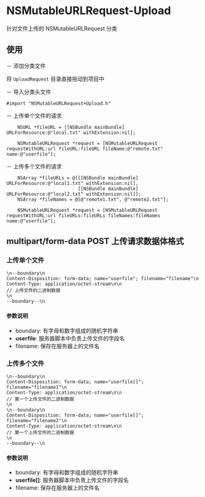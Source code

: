 # NSMutableURLRequest-Upload


针对文件上传的 NSMutableURLRequest 分类


## 使用

－ 添加分类文件

将 `UploadRequest` 目录直接拖动到项目中 

－ 导入分类头文件

```
#import "NSMutableURLRequest+Upload.h"
```
－ 上传单个文件的请求

```
    NSURL *fileURL = [[NSBundle mainBundle] URLForResource:@"local.txt" withExtension:nil];
    
    NSMutableURLRequest *request = [NSMutableURLRequest requestWithURL:url fileURL:fileURL fileName:@"remote.txt" name:@"userfile"];
```

－ 上传多个文件的请求

```
    NSArray *fileURLs = @[[[NSBundle mainBundle] URLForResource:@"local1.txt" withExtension:nil],
                          [[NSBundle mainBundle] URLForResource:@"local2.txt" withExtension:nil]];
    NSArray *fileNames = @[@"remote1.txt", @"remote2.txt"];
    
    NSMutableURLRequest *request = [NSMutableURLRequest requestWithURL:url fileURLs:fileURLs fileNames:fileNames name:@"userfile"];
```


## multipart/form-data POST 上传请求数据体格式

### 上传单个文件

```
\n--boundary\n
Content-Disposition: form-data; name="userfile"; filename="filename"\n 
Content-Type: application/octet-stream\n\n 
// 上传文件的二进制数据
\n
--boundary--\n
```

#### 参数说明

- boundary: 有字母和数字组成的随机字符串
- **userfile**: 服务器脚本中负责上传文件的字段名
- filename: 保存在服务器上的文件名

### 上传多个文件

```
\n--boundary\n
Content-Disposition: form-data; name="userfile[]"; filename="filename1"\n 
Content-Type: application/octet-stream\n\n 
// 第一个上传文件的二进制数据
\n
\n--boundary\n
Content-Disposition: form-data; name="userfile[]"; filename="filename2"\n 
Content-Type: application/octet-stream\n\n 
// 第一个上传文件的二进制数据
\n
--boundary--\n
```

#### 参数说明

- boundary: 有字母和数字组成的随机字符串
- **userfile[]**: 服务器脚本中负责上传文件的字段名
- filename: 保存在服务器上的文件名
